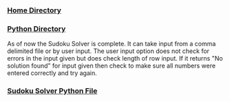 ### [Home Directory](/CodeLanguages/ReadMe.md)

### [Python Directory](/CodeLanguages/Python/PythonContents.md)

As of now the Sudoku Solver is complete. It can take input from a comma delimited file or by user input. The user input option does not check for errors in the input given but does check length of row input. 
If it returns "No solution found" for input given then check to make sure all numbers were entered correctly and try again. 
### [Sudoku Solver Python File](sudokuSolver.py)

